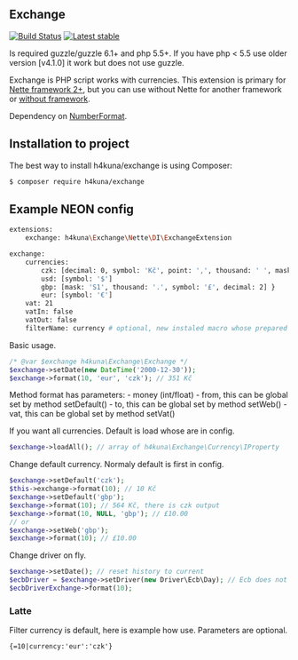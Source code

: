 Exchange
-------
[![Build Status](https://travis-ci.org/h4kuna/exchange.svg?branch=master)](https://travis-ci.org/h4kuna/exchange)
[![Latest stable](https://img.shields.io/packagist/v/h4kuna/exchange.svg)](https://packagist.org/packages/h4kuna/exchange)

Is required guzzle/guzzle 6.1+ and php 5.5+. If you have php < 5.5 use older version [v4.1.0] it work but does not use guzzle.

Exchange is PHP script works with currencies. This extension is primary for [Nette framework 2+](http://nette.org/), but you can use without Nette for another framework or [without framework](src/NoFramework).

Dependency on [NumberFormat](//github.com/h4kuna/number-format).

Installation to project
-----------------------
The best way to install h4kuna/exchange is using Composer:
```sh
$ composer require h4kuna/exchange
```

Example NEON config
-------------------
```sh
extensions:
	exchange: h4kuna\Exchange\Nette\DI\ExchangeExtension

exchange:
	currencies:
		czk: [decimal: 0, symbol: 'Kč', point: ',', thousand: ' ', mask: '1 S', flag: 10]
		usd: [symbol: '$']
		gbp: [mask: 'S1', thousand: '.', symbol: '£', decimal: 2] }
		eur: [symbol: '€']
    vat: 21
    vatIn: false
    vatOut: false
	filterName: currency # optional, new instaled macro whose prepared to use
```

Basic usage.
```php
/* @var $exchange h4kuna\Exchange\Exchange */
$exchange->setDate(new DateTime('2000-12-30'));
$exchange->format(10, 'eur', 'czk'); // 351 Kč
```

Method format has parameters:
	- money (int/float)
	- from, this can be global set by method setDefault()
	- to, this can be global set by method setWeb()
	- vat, this can be global set by method setVat()

If you want all currencies. Default is load whose are in config.
```php
$exchange->loadAll(); // array of h4kuna\Exchange\Currency\IProperty
```

Change default currency. Normaly default is first in config.
```php
$exchange->setDefault('czk');
$this->exchange->format(10); // 10 Kč
$exchange->setDefault('gbp');
$exchange->format(10); // 564 Kč, there is czk output
$exchange->format(10, NULL, 'gbp'); // £10.00
// or
$exchange->setWeb('gbp');
$exchange->format(10); // £10.00
```

Change driver on fly.
```php
$exchange->setDate(); // reset history to current
$ecbDriver = $exchange->setDriver(new Driver\Ecb\Day); // Ecb does not support history, yet
$ecbDriverExchange->format(10);
```

### Latte
Filter currency is default, here is example how use. Parameters are optional.
```
{=10|currency:'eur':'czk'}
```